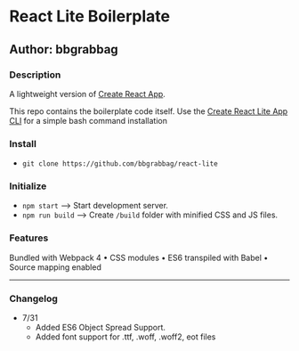 # React Lite Boilerplate
## Author: **bbgrabbag**

### Description
A lightweight version of [Create React App](https://github.com/facebook/create-react-app).

This repo contains the boilerplate code itself. Use the [Create React Lite App CLI](https://github.com/bbgrabbag/create-react-lite-app) for a simple bash command installation

### Install

* `git clone https://github.com/bbgrabbag/react-lite`

### Initialize
* `npm start` --> Start development server.
* `npm run build` --> Create `/build` folder with minified CSS and JS files.

### Features
Bundled with Webpack 4 • CSS modules • ES6 transpiled with Babel • Source mapping enabled

---

### Changelog

- 7/31 
    - Added ES6 Object Spread Support. 
    - Added font support for .ttf, .woff, .woff2, eot files
